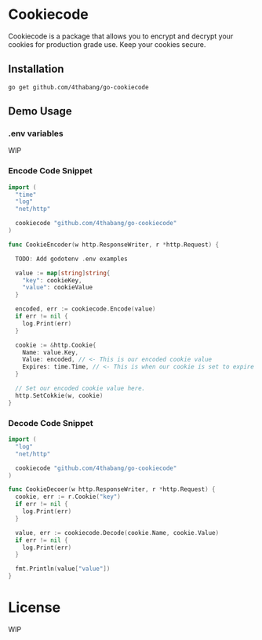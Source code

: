# Cookiecode

Cookiecode is a package that allows you to encrypt and decrypt your cookies for production grade use. Keep your cookies secure.

## Installation

`go get github.com/4thabang/go-cookiecode`

## Demo Usage

### .env variables

WIP

### Encode Code Snippet

```go
import (
  "time"
  "log"
  "net/http"

  cookiecode "github.com/4thabang/go-cookiecode"
)

func CookieEncoder(w http.ResponseWriter, r *http.Request) {

  TODO: Add godotenv .env examples

  value := map[string]string{
    "key": cookieKey,
    "value": cookieValue
  }

  encoded, err := cookiecode.Encode(value)
  if err != nil {
    log.Print(err)
  }

  cookie := &http.Cookie{
    Name: value.Key,
    Value: encoded, // <- This is our encoded cookie value
    Expires: time.Time, // <- This is when our cookie is set to expire
  }

  // Set our encoded cookie value here.
  http.SetCokkie(w, cookie)
}
```

### Decode Code Snippet

```go
import (
  "log"
  "net/http"

  cookiecode "github.com/4thabang/go-cookiecode"
)

func CookieDecoer(w http.ResponseWriter, r *http.Request) {
  cookie, err := r.Cookie("key")
  if err != nil {
    log.Print(err)
  }

  value, err := cookiecode.Decode(cookie.Name, cookie.Value)
  if err != nil {
    log.Print(err)
  }

  fmt.Println(value["value"])
}
```

# License

WIP

